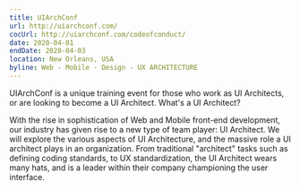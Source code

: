 ```yaml
---
title: UIArchConf
url: http://uiarchconf.com/
cocUrl: http://uiarchconf.com/codeofconduct/
date: 2020-04-01
endDate: 2020-04-03
location: New Orleans, USA
byline: Web - Mobile - Design - UX ARCHITECTURE
---
```


UIArchConf is a unique training event for those who work as UI Architects, or are looking to become a UI Architect. What's a UI Architect?

With the rise in sophistication of Web and Mobile front-end development, our industry has given rise to a new type of team player: UI Architect. We will explore the various aspects of UI Architecture, and the massive role a UI architect plays in an organization. From traditional "architect" tasks such as defining coding standards, to UX standardization, the UI Architect wears many hats, and is a leader within their company championing the user interface.

